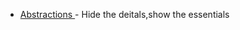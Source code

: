 - [Abstractions ](<https://en.wikipedia.org/wiki/Abstraction_(computer_science)>) - Hide the deitals,show the essentials
